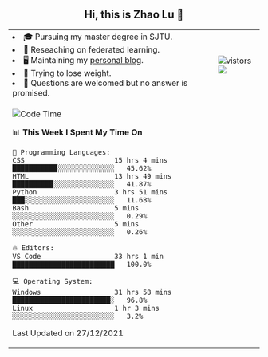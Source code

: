 <h2 align="center"> Hi, this is Zhao Lu 👋</h2>

<table style="overflow:hidden;">
    <tr> 
        <td>
            <li>🎓 Pursuing my master degree in SJTU.</li>
            <li>🌱 Reseaching on federated learning.</li>
            <li>🖥️ Maintaining my <a href="https://ifarewell.xyz">personal blog</a>.</li>
            <li>💪 Trying to lose weight.</li>
            <li>💬 Questions are welcomed but no answer is promised.</li> 
        </td>
        <td>
            <img src="https://visitor-badge.glitch.me/badge?page_id=ifarewell" alt="vistors" />
        <br>
          <img src="https://github-readme-stats.vercel.app/api?username=ifarewell&theme=graywhite&hide=prs,contribs&show_icons=true&hide_border=true&icon_color=CE1D2D&text_color=718096&bg_color=ffffff&hide_title=true" />
        </td>
    </tr>
    <tr>
        <td colspan="2">
            
<!--START_SECTION:waka-->
![Code Time](http://img.shields.io/badge/Code%20Time-89%20hrs%2031%20mins-blue)

📊 **This Week I Spent My Time On** 

```text
💬 Programming Languages: 
CSS                      15 hrs 4 mins       ███████████░░░░░░░░░░░░░░   45.62% 
HTML                     13 hrs 49 mins      ██████████░░░░░░░░░░░░░░░   41.87% 
Python                   3 hrs 51 mins       ███░░░░░░░░░░░░░░░░░░░░░░   11.68% 
Bash                     5 mins              ░░░░░░░░░░░░░░░░░░░░░░░░░   0.29% 
Other                    5 mins              ░░░░░░░░░░░░░░░░░░░░░░░░░   0.26%

🔥 Editors: 
VS Code                  33 hrs 1 min        █████████████████████████   100.0%

💻 Operating System: 
Windows                  31 hrs 58 mins      ████████████████████████░   96.8% 
Linux                    1 hr 3 mins         ░░░░░░░░░░░░░░░░░░░░░░░░░   3.2%

```


 Last Updated on 27/12/2021
<!--END_SECTION:waka-->
            
</td></tr>
</table>

